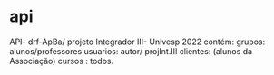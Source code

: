 # api
API- drf-ApBa/ projeto Integrador III- Univesp 2022
contém:
grupos: alunos/professores
usuarios: autor/ projInt.III
clientes: (alunos da Associação)
cursos : todos.
